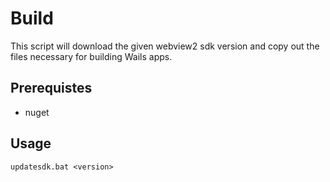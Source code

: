 # Build

This script will download the given webview2 sdk version and copy out the files necessary for building Wails apps.

## Prerequistes

  - nuget

## Usage

`updatesdk.bat <version>`

